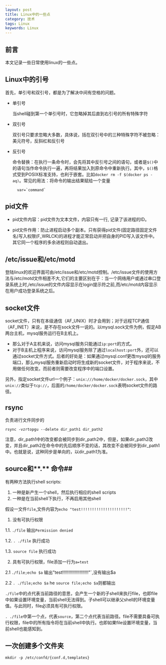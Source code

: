 ```yaml
---
layout: post
title: Linux中的一些点
category: 技术
tags: Linux
keywords: Linux
---
```


## 前言 ##
本文记录一些日常使用linux的一些点。

## Linux中的引号 ##

首先，单引号和双引号，都是为了解决中间有空格的问题。

- 单引号

	当shell碰到第一个单引号时，它忽略掉其后直到右引号的所有特殊字符

- 双引号

	双引号只要求忽略大多数，具体说，括在双引号中的三种特殊字符不被忽略：美元符号，反斜杠和反引号

- 反引号

    命令替换：在执行一条命令时，会先将其中反引号之间的语句，或者是`$()`中的语句当作命令执行一遍，再将结果加入到原命令中重新执行。其中，`$()`格式受到POSIX标准支持，也利于嵌套。比如`docker rm -f $(docker ps -aq)`。常见的用法：将命令的输出结果赋给一个变量
        
        var=`command`

## pid文件 ##

- pid文件内容：pid文件为文本文件，内容只有一行, 记录了该进程的ID。 

- pid文件作用：防止进程启动多个副本。只有获得pid文件(固定路径固定文件名)写入权限(F_WRLCK)的进程才能正常启动并把自身的PID写入该文件中。其它同一个程序的多余进程则自动退出。

## /etc/issue和/etc/motd ##

登陆linux的欢迎界面可由/etc/issue和/etc/motd控制。/etc/issue文件的使用方法与/etc/motd文件相差不大,它们的主要区别在于：当一个网络用户或通过串口登录系统上时,/etc/issue的文件内容显示在login提示符之前,而/etc/motd内容显示在用户成功登录系统之后。

## socket文件 ##

socket文件，只有在本级通信（AF_UNIX）时才会用到；对于远程TCP通信（AF_INET）来说，是不存在sock文件一说的。以mysql.sock文件为例，假定AB两台主机，mysql服务运行在B主机上。

- 那么对于A主机来说，访问mysql服务只能通过`ip:port`的方式。
- 对于B主机上程序来说，访问mysql服务除了通过`localhost:port`外，还可以通过socket文件方式。后者的好处是：如果通过mysql.conf更改mysql的服务端口，那么mysql服务重新启动时将生成新的socket文件，对于程序来说，不用做任何改变。而前者则需要改变程序中的端口设置。

另外，指定socket文件url一个例子：`unix:///home/docker/docker.sock`，其中`unix://`类似于`tcp://`，后面的`/home/docker/docker.sock`表明socket文件的路径。

## rsync

负责进行文件同步的

`rsync -vzrtopgu --delete dir_path1 dir_path2`

注意，dir_path1中的改变都会被同步到dir_path2中，但是，如果dir_path2改变，并且dir_path2在命令中的先后顺序不变的话，其改变不会被同步到dir_path1中。也就是说，这种同步是单向的，以dir_path1为准。

## source和**.** 命令##

有两种方法执行shell scripts:

1. 一种是新产生一个shell，然后执行相应的shell scripts
2. 一种是在当前shell下执行，不再启用其他shell

假设一文件`file`,文件内容为`echo "test!!!!!!!!!!!!!!!!!!!!!"`:

1. 没有可执行权限

  1.1. `./file` 输出`Permission denied`
  
  1.2. `. ./file` 执行成功
  
  1.3. `source file` 执行成功
  
2. 具有可执行权限，file添加一行为`a=test`

  2.1 `./file;echo $a` 输出"test!!!!!!!!!!!!!!!!!!!!!"`,没有输出$a
  
  2.2 `. ./file;echo $a` he `source file;echo $a`则都输出
  
`./file`中的点代表当前路径的意思，会产生一个新的子shell来执行file，也即file中如果设置环境变量，当前shell无法得到。子shell可以继承父shell的环境变量值。与此同时，file必须具有可执行权限。

`. ./file`中第一个点，代表`source`，第二个点代表当前路径。file不需要具备可执行权限，file中的所有指令将在当前shell中执行。也即如果file设置环境变量，当前shell也能感知到。 

## 一次创建多个文件夹

    mkdir -p /etc/confd/{conf.d,templates}